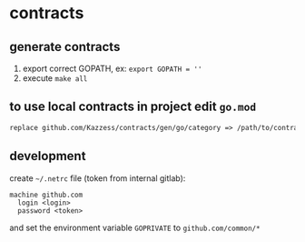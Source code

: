# contracts

## generate contracts

1. export correct GOPATH, ex: `export GOPATH = ''`
2. execute `make all`

## to use local contracts in project edit `go.mod`

```go.mod
replace github.com/Kazzess/contracts/gen/go/category => /path/to/contracts/gen/go/category
```

## development

create `~/.netrc` file (token from internal gitlab):
```
machine github.com
  login <login>
  password <token>
```
and set the environment variable `GOPRIVATE` to `github.com/common/*`